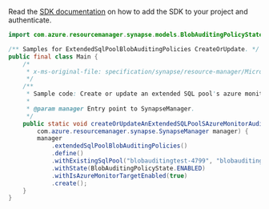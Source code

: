 Read the [SDK documentation](https://github.com/Azure/azure-sdk-for-java/blob/azure-resourcemanager-synapse_1.0.0-beta.2/sdk/synapse/azure-resourcemanager-synapse/README.md) on how to add the SDK to your project and authenticate.

```java
import com.azure.resourcemanager.synapse.models.BlobAuditingPolicyState;

/** Samples for ExtendedSqlPoolBlobAuditingPolicies CreateOrUpdate. */
public final class Main {
    /*
     * x-ms-original-file: specification/synapse/resource-manager/Microsoft.Synapse/stable/2021-06-01/examples/ExtendedSqlPoolAzureMonitorAuditingCreateMin.json
     */
    /**
     * Sample code: Create or update an extended SQL pool's azure monitor auditing policy with minimal parameters.
     *
     * @param manager Entry point to SynapseManager.
     */
    public static void createOrUpdateAnExtendedSQLPoolSAzureMonitorAuditingPolicyWithMinimalParameters(
        com.azure.resourcemanager.synapse.SynapseManager manager) {
        manager
            .extendedSqlPoolBlobAuditingPolicies()
            .define()
            .withExistingSqlPool("blobauditingtest-4799", "blobauditingtest-6440", "testdb")
            .withState(BlobAuditingPolicyState.ENABLED)
            .withIsAzureMonitorTargetEnabled(true)
            .create();
    }
}
```
